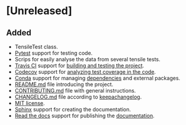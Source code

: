 # [Unreleased]

## Added

- TensileTest class.
- [Pytest](http://pytest.org/en/latest/) support for testing code.
- Scrips for easily analyse the data from several tensile tests.
- [Travis CI](https://travis-ci.org/) support for
  [building and testing the project](https://travis-ci.org/lucasguesserts/mechanical_testing).
- [Codecov](https://codecov.io/) support for
  [analyzing test coverage in the code](https://codecov.io/gh/lucasguesserts/mechanical_testing).
- [Conda](https://conda.io) support for managing
  [dependencies](./environment.yml) and external packages.
- [README.md](./README.md) file introducing the project.
- [CONTRIBUTING.md](./CONTRIBUTING.md) file with general instructions.
- [CHANGELOG.md](./CHANGELOG.md) file according
  to [keepachangelog](https://keepachangelog.com/en/1.0.0/).
- [MIT license](./LICENSE.txt).
- [Sphinx](https://www.sphinx-doc.org/) support for creating the documentation.
- [Read the docs](https://readthedocs.org/) support for publishing
  the [documentation](https://mechanical-testing.readthedocs.io/).
